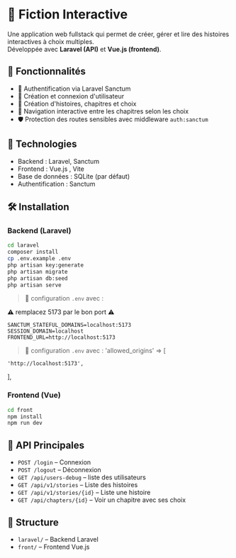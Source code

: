 # 📖 Fiction Interactive

Une application web fullstack qui permet de créer, gérer et lire des histoires interactives à choix multiples.  
Développée avec **Laravel (API)** et **Vue.js (frontend)**.

## 🚀 Fonctionnalités

-   🔐 Authentification via Laravel Sanctum
-   👤 Création et connexion d'utilisateur
-   📝 Création d'histoires, chapitres et choix
-   🔗 Navigation interactive entre les chapitres selon les choix
-   🛡️ Protection des routes sensibles avec middleware `auth:sanctum`

## 🧱 Technologies

-   Backend : Laravel, Sanctum
-   Frontend : Vue.js , Vite
-   Base de données : SQLite (par défaut)
-   Authentification : Sanctum

## 🛠️ Installation

### Backend (Laravel)

```bash
cd laravel
composer install
cp .env.example .env
php artisan key:generate
php artisan migrate
php artisan db:seed
php artisan serve
```

> 🔁 configuration `.env` avec :

⚠️ remplacez 5173 par le bon port ⚠️

```env
SANCTUM_STATEFUL_DOMAINS=localhost:5173
SESSION_DOMAIN=localhost
FRONTEND_URL=http://localhost:5173
```

> 🔁 configuration `.env` avec :
> 'allowed_origins' => [

    'http://localhost:5173',

],

### Frontend (Vue)

```bash
cd front
npm install
npm run dev
```

## 🔁 API Principales

-   `POST /login` – Connexion
-   `POST /logout` – Déconnexion
-   `GET /api/users-debug` – liste des utilisateurs
-   `GET /api/v1/stories` – Liste des histoires
-   `GET /api/v1/stories/{id}` – Liste une histoire
-   `GET /api/chapters/{id}` – Voir un chapitre avec ses choix

## 📁 Structure

-   `laravel/` – Backend Laravel
-   `front/` – Frontend Vue.js
